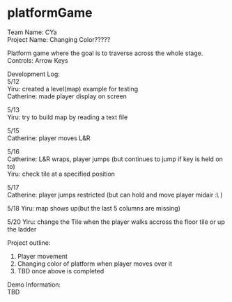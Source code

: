 # platformGame

Team Name: CYa   
Project Name: Changing Color?????

Platform game where the goal is to traverse across the whole stage.   
Controls: Arrow Keys   

Development Log:  
5/12   
Yiru: created a level(map) example for testing  
Catherine: made player display on screen

5/13   
Yiru: try to build map by reading a text file

5/15   
Catherine: player moves L&R  

5/16  
Catherine: L&R wraps, player jumps (but continues to jump if key is held on to)  
Yiru: check tile at a specified position  

5/17  
Catherine: player jumps restricted (but can hold and move player midair :\ )    

5/18
Yiru: map shows up(but the last 5 columns are missing)  

5/20
Yiru: change the Tile when the player walks accross the floor tile or up the ladder  

Project outline:  
1. Player movement  
2. Changing color of platform when player moves over it  
3. TBD once above is completed  

Demo Information:  
TBD 
